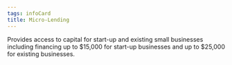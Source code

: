 ```yaml
---
tags: infoCard
title: Micro-Lending
---
```


Provides access to capital for start-up and existing small businesses including financing up to $15,000 for start-up businesses and up to $25,000 for existing businesses.
